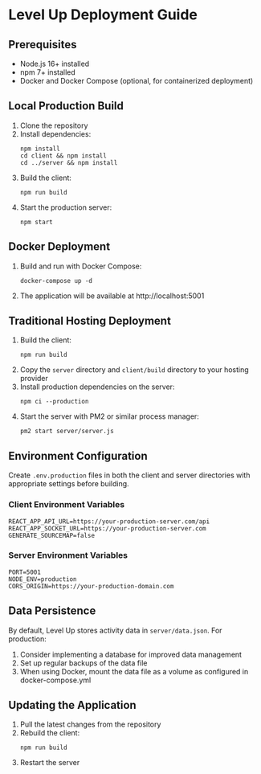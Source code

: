# Level Up Deployment Guide

## Prerequisites
- Node.js 16+ installed
- npm 7+ installed
- Docker and Docker Compose (optional, for containerized deployment)

## Local Production Build
1. Clone the repository
2. Install dependencies:
   ```
   npm install
   cd client && npm install
   cd ../server && npm install
   ```
3. Build the client:
   ```
   npm run build
   ```
4. Start the production server:
   ```
   npm start
   ```
   
## Docker Deployment
1. Build and run with Docker Compose:
   ```
   docker-compose up -d
   ```
2. The application will be available at http://localhost:5001

## Traditional Hosting Deployment
1. Build the client:
   ```
   npm run build
   ```
2. Copy the `server` directory and `client/build` directory to your hosting provider
3. Install production dependencies on the server:
   ```
   npm ci --production
   ```
4. Start the server with PM2 or similar process manager:
   ```
   pm2 start server/server.js
   ```

## Environment Configuration
Create `.env.production` files in both the client and server directories with appropriate settings before building.

### Client Environment Variables
```
REACT_APP_API_URL=https://your-production-server.com/api
REACT_APP_SOCKET_URL=https://your-production-server.com
GENERATE_SOURCEMAP=false
```

### Server Environment Variables
```
PORT=5001
NODE_ENV=production
CORS_ORIGIN=https://your-production-domain.com
```

## Data Persistence
By default, Level Up stores activity data in `server/data.json`. For production:

1. Consider implementing a database for improved data management
2. Set up regular backups of the data file
3. When using Docker, mount the data file as a volume as configured in docker-compose.yml

## Updating the Application
1. Pull the latest changes from the repository
2. Rebuild the client:
   ```
   npm run build
   ```
3. Restart the server 